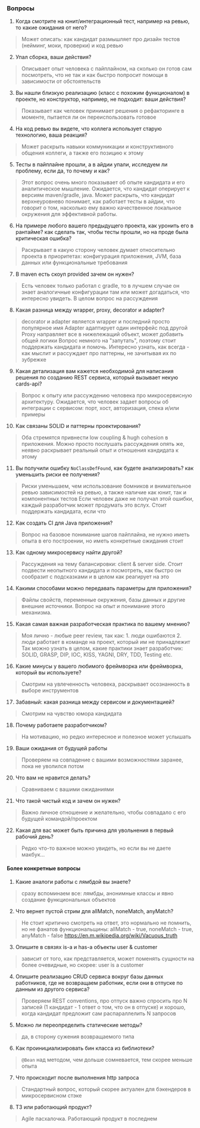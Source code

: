 ### Вопросы

1. Когда смотрите на юнит/интеграционный тест, например на ревью, то какие ожидания от него?
> Может описать: как кандидат размышляет про дизайн тестов (нейминг, моки, проверки) и код ревью 
2. Упал сборка, ваши действия?
> Описывает опыт человека с пайплайном, на сколько он готов сам посмотреть, что не так и как быстро попросит помощи в зависимости от обстоятельств
3. Вы нашли близкую реализацию (класс с похожим функционалом) в проекте, но конструктор, например, не подходит: ваши действия?
> Показывает как человек принимает решения о рефакторинге в моменте, пытается ли он переиспользовать готовое
4. На код ревью вы видете, что коллега использует старую технологию, ваша реакция?
> Может раскрыть навыки коммуникации и конструктивного общения коллеги, а также его позицию к этому
5. Тесты в пайплайне прошли, а в айдии упали, исследуем ли проблему, если да, то почему и как?
> Этот вопрос очень много показывает об опыте кандидата и его аналитическое мышление. Ожидается, что кандидат оперирует к версиям maven/gradle, java.
> Может раскрыть, что кандидат верхнеуровнево понимает, как работает тесты в айдии, что говорит о том, насколько ему важно качественное локальное окружения для эффективной работы.
6. На примере любого вашего предыдущего проекта, как уронить его в рантайме? как сделать так, чтобы тесты прошли, но на проде была критическая ошибка?
> Раскрывает в какую сторону человек думает относительно проекта в приоритетах: конфигурация приложения, JVM, база данных или функциональные требования
7. В maven есть скоуп provided зачем он нужен?
> Есть человек только работал с gradle, то в лучшем случае он знает аналогичные конфигурации там или может догадаться, что интересно увидеть.
> В целом вопрос на рассуждения
8. Какая разница между wrapper, proxy, decorator и adapter?
> decorator и adapter является wrapper и последний просто популярное имя
> Adapter адаптирует один интерфейс под другой
> Proxy направляет все в нижележащий объект, может добавить общей логики
> Вопрос немного на "запутать", поэтому стоит поддержать кандидата и помочь. Интересно узнать, как всегда - как мыслит и рассуждает про паттерны, не зачитывая их по зубрежке
9. Какая детализация вам кажется необходимой для написания решения по созданию REST сервиса, который вызывает некую cards-api?
> Вопрос к опыту или рассуждению человека про микросервисную архитектуру. Ожидается, что человек задает вопросы об интеграции с сервисом: порт, хост, авторизация, спека и/или примеры
10. Как связаны SOLID и паттерны проектирования?
> Оба стремятся привнести low coupling & hugh cohesion в приложения. Можно просто послушать рассуждения опять же, неявно раскрывает реальный опыт и отношения кандидата к этому
11. Вы получили ошибку `NoClassDefFound`, как будете анализировать? как уменьшить риски ее получения?
> Риски уменьшаем, чем использование бомников и внимательное ревью зависимостей на ревью, а также наличие как юнит, так и компонентных тестов
> Если человек даже не получал этой ошибки, каждый разработчик может продумать это вслух. Стоит поддержать кандидата, если что
12. Как создать CI для Java приложения?
> Вопрос на базовое понимание шагов пайплайна, не нужно иметь опыта в его построении, но иметь конкретные ожидания стоит
13. Как одному микросервису найти другой?
> Рассуждения на тему балансировки: client & server side. Стоит подвести неопытного кандидата и посмотреть, как быстро он сообразит с подсказками и в целом как реагирует на это
14. Какими способами можно передавать параметры для приложения?
> Файлы свойств, переменные окружения, базы данных и другие внешние источники. Вопрос на опыт и понимание этого механизма.
15. Какая самая важная разработческая практика по вашему мнению?
> Моя лично - любые peer review, так как: 1. люди ошибаются 2. люди работает в команде на проект, который им не принадлежит
> Так можно узнать в целом, какие практики знает разработчик: SOLID, GRASP, DIP, IOC, KISS, YAGNI, DRY, TDD, Testing etc.
16. Какие минусы у вашего любимого фреймворка или фреймворка, который вы используете?
> Смотрим на увлеченность человека, раскрывает осознанность в выборе инструментов
17. Забавный: какая разница между сервисом и документацией?
> Смотрим на чувство юмора кандидата
18. Почему работаете разработчиком?
> На мотивацию, но редко интересное и полезное может услышать
19. Ваши ожидания от будущей работы
> Проверяем на совпадение с вашими возможностями заранее, пока не уволился потом
20. Что вам не нравится делать?
> Сравниваем с вашими ожиданиями
21. Что такой чистый код и зачем он нужен?
> Важно личное отношение и желательно, чтобы совпадало с его будущей командой/проектом
22. Какая для вас может быть причина для увольнения в первый рабочий день?
> Редко что-то важное можно увидеть, но если вы не даете макбук...

#### Более конкретные вопросы

1. Какие аналоги работы с лямбдой вы знаете?
> сразу вспоминаем все: лямбды, анонимные классы и явно создание функциональных объектов
2. Что вернет пустой стрим для allMatch, noneMatch, anyMatch?
> Не стоит критично смотреть на ответ, это нормально не помнить, но не фанатов функциональщины: allMatch - true, noneMatch - true, anyMatch - false https://en.m.wikipedia.org/wiki/Vacuous_truth
3. Опишите в связях is-a и has-a объекты user & customer
> зависит от того, как представляется, может поменять сущности на более очевидные, но скорее: user is a customer
4. Опишите реализацию CRUD сервиса вокруг базы данных работников, где не возвращаем работник, если они в отпуске по данным из другого сервиса?
> Проверяем REST conventions, про отпуск важно спросить про N записей (1 кандидат - 1 ответ о том, что он в отпуске) и хорошо, когда кандидат предложит сам распараллелить N запросов
5. Можно ли переопределить статические методы?
> да, в сторону сужения возвращаемого типа
6. Как проинициализировать бин класса из библиотеки?
> `@Bean` над методом, чем дольше сомневается, тем скорее меньше опыта
7. Что происходит после выполнения http запроса
> Стандартный вопрос, который скорее актуален для бэкендеров в микросервисном стэке
8. ТЗ или работающий продукт?
> Agile пасхалочка. Работающий продукт в последнем